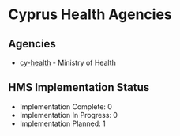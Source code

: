 # Cyprus Health Agencies

## Agencies

- [cy-health](cy-health/index.md) - Ministry of Health

## HMS Implementation Status

- Implementation Complete: 0
- Implementation In Progress: 0
- Implementation Planned: 1
